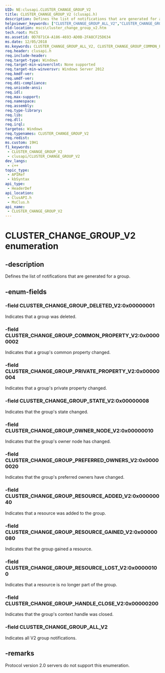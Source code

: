 ```yaml
---
UID: NE:clusapi.CLUSTER_CHANGE_GROUP_V2
title: CLUSTER_CHANGE_GROUP_V2 (clusapi.h)
description: Defines the list of notifications that are generated for a group.
helpviewer_keywords: ["CLUSTER_CHANGE_GROUP_ALL_V2","CLUSTER_CHANGE_GROUP_COMMON_PROPERTY_V2","CLUSTER_CHANGE_GROUP_DELETED_V2","CLUSTER_CHANGE_GROUP_HANDLE_CLOSE_V2","CLUSTER_CHANGE_GROUP_OWNER_NODE_V2","CLUSTER_CHANGE_GROUP_PREFERRED_OWNERS_V2","CLUSTER_CHANGE_GROUP_PRIVATE_PROPERTY_V2","CLUSTER_CHANGE_GROUP_RESOURCE_ADDED_V2","CLUSTER_CHANGE_GROUP_RESOURCE_GAINED_V2","CLUSTER_CHANGE_GROUP_RESOURCE_LOST_V2","CLUSTER_CHANGE_GROUP_STATE_V2","CLUSTER_CHANGE_GROUP_V2","CLUSTER_CHANGE_GROUP_V2 enumeration [Failover Cluster]","clusapi/CLUSTER_CHANGE_GROUP_ALL_V2","clusapi/CLUSTER_CHANGE_GROUP_COMMON_PROPERTY_V2","clusapi/CLUSTER_CHANGE_GROUP_DELETED_V2","clusapi/CLUSTER_CHANGE_GROUP_HANDLE_CLOSE_V2","clusapi/CLUSTER_CHANGE_GROUP_OWNER_NODE_V2","clusapi/CLUSTER_CHANGE_GROUP_PREFERRED_OWNERS_V2","clusapi/CLUSTER_CHANGE_GROUP_PRIVATE_PROPERTY_V2","clusapi/CLUSTER_CHANGE_GROUP_RESOURCE_ADDED_V2","clusapi/CLUSTER_CHANGE_GROUP_RESOURCE_GAINED_V2","clusapi/CLUSTER_CHANGE_GROUP_RESOURCE_LOST_V2","clusapi/CLUSTER_CHANGE_GROUP_STATE_V2","clusapi/CLUSTER_CHANGE_GROUP_V2","msclus/CLUSTER_CHANGE_GROUP_ALL_V2","msclus/CLUSTER_CHANGE_GROUP_COMMON_PROPERTY_V2","msclus/CLUSTER_CHANGE_GROUP_DELETED_V2","msclus/CLUSTER_CHANGE_GROUP_HANDLE_CLOSE_V2","msclus/CLUSTER_CHANGE_GROUP_OWNER_NODE_V2","msclus/CLUSTER_CHANGE_GROUP_PREFERRED_OWNERS_V2","msclus/CLUSTER_CHANGE_GROUP_PRIVATE_PROPERTY_V2","msclus/CLUSTER_CHANGE_GROUP_RESOURCE_ADDED_V2","msclus/CLUSTER_CHANGE_GROUP_RESOURCE_GAINED_V2","msclus/CLUSTER_CHANGE_GROUP_RESOURCE_LOST_V2","msclus/CLUSTER_CHANGE_GROUP_STATE_V2","msclus/CLUSTER_CHANGE_GROUP_V2","mscs.cluster_change_group_v2"]
old-location: mscs\cluster_change_group_v2.htm
tech.root: MsCS
ms.assetid: 0D7871CA-A186-4693-AD0B-2FA8CF25D634
ms.date: 12/05/2018
ms.keywords: CLUSTER_CHANGE_GROUP_ALL_V2, CLUSTER_CHANGE_GROUP_COMMON_PROPERTY_V2, CLUSTER_CHANGE_GROUP_DELETED_V2, CLUSTER_CHANGE_GROUP_HANDLE_CLOSE_V2, CLUSTER_CHANGE_GROUP_OWNER_NODE_V2, CLUSTER_CHANGE_GROUP_PREFERRED_OWNERS_V2, CLUSTER_CHANGE_GROUP_PRIVATE_PROPERTY_V2, CLUSTER_CHANGE_GROUP_RESOURCE_ADDED_V2, CLUSTER_CHANGE_GROUP_RESOURCE_GAINED_V2, CLUSTER_CHANGE_GROUP_RESOURCE_LOST_V2, CLUSTER_CHANGE_GROUP_STATE_V2, CLUSTER_CHANGE_GROUP_V2, CLUSTER_CHANGE_GROUP_V2 enumeration [Failover Cluster], clusapi/CLUSTER_CHANGE_GROUP_ALL_V2, clusapi/CLUSTER_CHANGE_GROUP_COMMON_PROPERTY_V2, clusapi/CLUSTER_CHANGE_GROUP_DELETED_V2, clusapi/CLUSTER_CHANGE_GROUP_HANDLE_CLOSE_V2, clusapi/CLUSTER_CHANGE_GROUP_OWNER_NODE_V2, clusapi/CLUSTER_CHANGE_GROUP_PREFERRED_OWNERS_V2, clusapi/CLUSTER_CHANGE_GROUP_PRIVATE_PROPERTY_V2, clusapi/CLUSTER_CHANGE_GROUP_RESOURCE_ADDED_V2, clusapi/CLUSTER_CHANGE_GROUP_RESOURCE_GAINED_V2, clusapi/CLUSTER_CHANGE_GROUP_RESOURCE_LOST_V2, clusapi/CLUSTER_CHANGE_GROUP_STATE_V2, clusapi/CLUSTER_CHANGE_GROUP_V2, msclus/CLUSTER_CHANGE_GROUP_ALL_V2, msclus/CLUSTER_CHANGE_GROUP_COMMON_PROPERTY_V2, msclus/CLUSTER_CHANGE_GROUP_DELETED_V2, msclus/CLUSTER_CHANGE_GROUP_HANDLE_CLOSE_V2, msclus/CLUSTER_CHANGE_GROUP_OWNER_NODE_V2, msclus/CLUSTER_CHANGE_GROUP_PREFERRED_OWNERS_V2, msclus/CLUSTER_CHANGE_GROUP_PRIVATE_PROPERTY_V2, msclus/CLUSTER_CHANGE_GROUP_RESOURCE_ADDED_V2, msclus/CLUSTER_CHANGE_GROUP_RESOURCE_GAINED_V2, msclus/CLUSTER_CHANGE_GROUP_RESOURCE_LOST_V2, msclus/CLUSTER_CHANGE_GROUP_STATE_V2, msclus/CLUSTER_CHANGE_GROUP_V2, mscs.cluster_change_group_v2
req.header: clusapi.h
req.include-header: 
req.target-type: Windows
req.target-min-winverclnt: None supported
req.target-min-winversvr: Windows Server 2012
req.kmdf-ver: 
req.umdf-ver: 
req.ddi-compliance: 
req.unicode-ansi: 
req.idl: 
req.max-support: 
req.namespace: 
req.assembly: 
req.type-library: 
req.lib: 
req.dll: 
req.irql: 
targetos: Windows
req.typenames: CLUSTER_CHANGE_GROUP_V2
req.redist: 
ms.custom: 19H1
f1_keywords:
 - CLUSTER_CHANGE_GROUP_V2
 - clusapi/CLUSTER_CHANGE_GROUP_V2
dev_langs:
 - c++
topic_type:
 - APIRef
 - kbSyntax
api_type:
 - HeaderDef
api_location:
 - ClusAPI.h
 - MsClus.h
api_name:
 - CLUSTER_CHANGE_GROUP_V2
---
```


# CLUSTER_CHANGE_GROUP_V2 enumeration


## -description

Defines the list of notifications that are generated for a group.

## -enum-fields

### -field CLUSTER_CHANGE_GROUP_DELETED_V2:0x00000001

Indicates that a group was deleted.

### -field CLUSTER_CHANGE_GROUP_COMMON_PROPERTY_V2:0x00000002

Indicates that a group's common property changed.

### -field CLUSTER_CHANGE_GROUP_PRIVATE_PROPERTY_V2:0x00000004

Indicates that a group's private property changed.

### -field CLUSTER_CHANGE_GROUP_STATE_V2:0x00000008

Indicates that the group's state changed.

### -field CLUSTER_CHANGE_GROUP_OWNER_NODE_V2:0x00000010

Indicates that the group's owner node has changed.

### -field CLUSTER_CHANGE_GROUP_PREFERRED_OWNERS_V2:0x00000020

Indicates that the group's preferred owners have changed.

### -field CLUSTER_CHANGE_GROUP_RESOURCE_ADDED_V2:0x00000040

Indicates that a resource was added to the group.

### -field CLUSTER_CHANGE_GROUP_RESOURCE_GAINED_V2:0x00000080

Indicates that the group gained a resource.

### -field CLUSTER_CHANGE_GROUP_RESOURCE_LOST_V2:0x00000100

Indicates that a resource is no longer part of the group.

### -field CLUSTER_CHANGE_GROUP_HANDLE_CLOSE_V2:0x00000200

Indicates that the group's context handle was closed.

### -field CLUSTER_CHANGE_GROUP_ALL_V2

Indicates all V2 group notifications.

## -remarks

Protocol version 2.0 servers do not support this enumeration.

